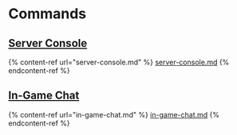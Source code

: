 # Commands



## [Server Console](server-console.md)

{% content-ref url="server-console.md" %}
[server-console.md](server-console.md)
{% endcontent-ref %}



## [In-Game Chat](in-game-chat.md)

{% content-ref url="in-game-chat.md" %}
[in-game-chat.md](in-game-chat.md)
{% endcontent-ref %}
